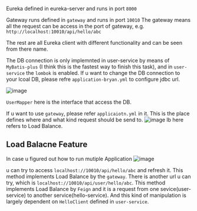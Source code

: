 
Eureka defined in eureka-server and runs in port `8000`

Gateway runs defined in `gateway` and runs in port `10010` The gateway means all the request can be access in the port of gateway, e.g. `http://localhost:10010/api/hello/abc`

The rest are all Eureka client with different functionality and can be seen from there name.

The DB connection is only implemnted in user-service by means of `MyBatis-plus` (I think this is the fastest way to finish this task), and in `user-service` the `lombok` is enabled. If u want to change the DB connection to your lcoal DB, please refre `application-bryan.yml` to configure jdbc url.

![image](https://github.com/DEAN-Cherry/Spring-Cloud-Demo/assets/76607677/96bf3b4e-78d1-452b-8279-25e7c45515bf)

`UserMapper` here is the interface that access the DB.

If u want to use `gateway`, please refer `applicaiotn.yml` in it. This is the place defines where and what kind request should be send to.
![image](https://github.com/DEAN-Cherry/Spring-Cloud-Demo/assets/76607677/f6bcdf5b-32ad-4a33-b6b2-fb169f18b9bf)
lb here refers to Load Balance.

## Load Balacne Feature

In case u figured out how to run mutiple Application ![image](https://github.com/DEAN-Cherry/Spring-Cloud-Demo/assets/76607677/29b62035-3377-483f-9cf2-25bf5f943a8e)

u can try to access `localhost://10010/api/hello/abc` and refresh it. This method implements Load Balance by the `gateway`.
There is another url u can try, which is `localhost://10010/api/user/hello/abc`. This method implements Load Balance by `Feign` and it is a request from one sevice(user-service) to another service(hello-service).
And this kind of manipulation is largely dependent on `HelloClient` defined in `user-service`. 


